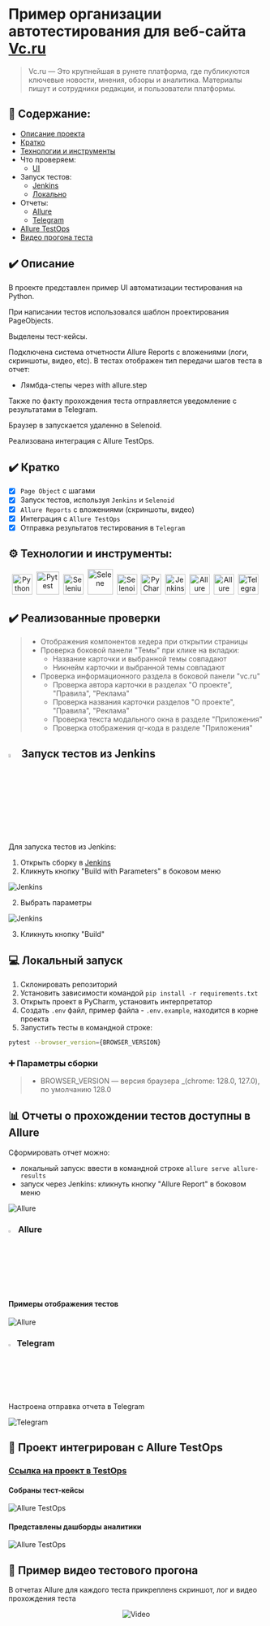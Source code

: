 
# Пример организации автотестирования для веб-сайта <a target="_blank" href="https://vc.ru/">Vc.ru</a>
> Vc.ru — Это крупнейшая в рунете платформа, где публикуются ключевые новости, мнения, обзоры и аналитика. 
> Материалы пишут и сотрудники редакции, и пользователи платформы.

## :open_book: Содержание:
- [Описание проекта](#heavy_check_mark-описание)
- [Кратко](#heavy_check_mark-кратко)
- [Технологии и инструменты](#gear-технологии-и-инструменты)
- Что проверяем:
  - [UI](#heavy_check_mark-реализованные-ui-проверки)
- Запуск тестов:
  - [Jenkins](#-запуск-тестов-из-jenkins)
  - [Локально](#computer-локальный-запуск)
- Отчеты:
  - [Allure](#bar_chart-отчеты-о-прохождении-тестов-доступны-в-allure)
  - [Telegram](#-telegram)
- [Allure TestOps](#briefcase-проект-интегрирован-с-allure-testops)
- [Видео прогона теста](#movie_camera-пример-видео-тестового-прогона)


## :heavy_check_mark: Описание
В проекте представлен пример UI автоматизации тестирования на Python. 
<p>При написании тестов использовался шаблон проектирования PageObjects.
<p>Выделены тест-кейсы.
<p>Подключена система отчетности Allure Reports с вложениями (логи, скриншоты, видео, etc). 
В тестах отображен тип передачи шагов теста в отчет:
 
- Лямбда-степы через with allure.step

<p>Также по факту прохождения теста отправляется уведомление с результатами в Telegram.
<p>Браузер в запускается удаленно в Selenoid.
<p>Реализована интеграция с Allure TestOps.

## :heavy_check_mark: Кратко
- [x] `Page Object` с шагами 
- [x] Запуск тестов, используя `Jenkins` и `Selenoid`
- [x] `Allure Reports` с вложениями (скриншоты, видео)
- [x] Интеграция с `Allure TestOps`
- [x] Отправка результатов тестирования в `Telegram`

## :gear: Технологии и инструменты:

<div align="center">
  <img src="https://github.com/karelova2303/karelova2303/blob/main/media/icons/python-original-wordmark.svg" 
    title="Python" alt="Python" width="40" height="40"/>&nbsp;
  <img src="https://github.com/karelova2303/karelova2303/blob/main/media/icons/pytest-original-wordmark.svg" 
    title="Pytest" alt="Pytest" width="45" height="45"/>&nbsp; 
  <img src="https://github.com/karelova2303/karelova2303/blob/main/media/icons/selenium-original1.svg" 
    title="Selenium" alt="Selenium" width="40" height="40"/>&nbsp;  
  <img src="https://github.com/karelova2303/karelova2303/blob/main/media/icons/selene.png" 
    title="Selene" alt="Selene" width="50" height="50"/>&nbsp;
  <img src="https://github.com/karelova2303/karelova2303/blob/main/media/icons/selenoid1.png" 
    title="Selenoid" alt="Selenoid" width="40" height="40"/>&nbsp;  
  <img src="https://github.com/karelova2303/karelova2303/blob/main/media/icons/pycharm-original.svg" 
    title="PyCharm" alt="PyCharm" width="40" height="40"/>&nbsp;    
  <img src="https://github.com/karelova2303/karelova2303/blob/main/media/icons/jenkins-original.svg" 
    title="Jenkins" alt="Jenkins" width="40" height="40"/>&nbsp;
  <img src="https://github.com/karelova2303/karelova2303/blob/main/media/icons/Allure.svg" 
    title="Allure Report" alt="Allure Report" width="40" height="40"/>&nbsp;
  <img src="https://github.com/karelova2303/karelova2303/blob/main/media/icons/AllureTestOps.png" 
    title="Allure TestOps" alt="Allure TestOps" width="40" height="40"/>&nbsp;
  <img src="https://github.com/karelova2303/karelova2303/blob/main/media/icons/telegram1.png" 
    title="Telegram" alt="Telegram" width="40" height="40"/>&nbsp;
</div>

## :heavy_check_mark: Реализованные проверки

> - Отображения компонентов хедера при открытии страницы
> - Проверка боковой панели "Темы" при клике на вкладки:
>   - Название карточки и выбранной темы совпадают
>   - Никнейм карточки и выбранной темы совпадают
> - Проверка информационного раздела в боковой панели "vc.ru" 
>   - Проверка автора карточки в разделах "О проекте", "Правила", "Реклама"
>   - Проверка названия карточки разделов "О проекте", "Правила", "Реклама"
>   - Проверка текста модального окна в разделе "Приложения"
>   - Проверка отображения qr-кода в разделе "Приложения"


## <img width="4%" title="Jenkins" src="https://github.com/karelova2303/karelova2303/blob/main/media/icons/jenkins-original.svg"> Запуск тестов из Jenkins

Для запуска тестов из Jenkins:
1. Открыть сборку в [Jenkins](https://jenkins.autotests.cloud/job/019-karelova2303-vc_ru_tests%20-%20unit_14/)
2. Кликнуть кнопку "Build with Parameters" в боковом меню

<p><img src="resources/images/jenkins_1.png" alt="Jenkins"/></p>

2. Выбрать параметры

<p><img src="resources/images/jenkins_2.png" alt="Jenkins"/></p>

3. Кликнуть кнопку "Build"

## :computer: Локальный запуск 

1. Склонировать репозиторий
2. Установить зависимости командой `pip install -r requirements.txt`
3. Открыть проект в PyCharm, установить интерпретатор
4. Создать `.env` файл, пример файла - `.env.example`, находится в корне проекта
5. Запустить тесты в командной строке:
```bash
pytest --browser_version={BROWSER_VERSION} 
```

### :heavy_plus_sign: Параметры сборки

> - BROWSER_VERSION — версия браузера _(chrome: 128.0, 127.0), по умолчанию 128.0

## :bar_chart: Отчеты о прохождении тестов доступны в Allure

Сформировать отчет можно:
-  локальный запуск: ввести в командной строке `allure serve allure-results`
-  запуск через Jenkins: кликнуть кнопку "Allure Report" в боковом меню 

<p><img src="resources/images/allure_1.png" alt="Allure"/></p>

### <img width="3%" title="Allure" src="https://github.com/karelova2303/karelova2303/blob/main/media/icons/Allure.svg"> Allure

#### Примеры отображения тестов

<p><img src="resources/images/allure_2.png" alt="Allure"/></p>


### <img width="2.5%" title="Telegram" src="https://github.com/karelova2303/karelova2303/blob/main/media/icons/telegram1.png"> Telegram

Настроена отправка отчета в Telegram

<img src="resources/images/telegram.png" alt="Telegram"/>


## :briefcase: Проект интегрирован с Allure TestOps 

### [Ссылка на проект в TestOps](https://allure.autotests.cloud/project/4775/dashboards)
#### Cобраны тест-кейсы 

<img src="resources/images/testops_1.png" alt="Allure TestOps"/>

#### Представлены дашборды аналитики

<img src="resources/images/testops_2.png" alt="Allure TestOps"/>

## :movie_camera: Пример видео тестового прогона

В отчетах Allure для каждого теста прикрепленs скриншот, лог и видео прохождения теста

<p align="center">
  <img title="Video" src="resources/videos/video_1.gif">
</p>